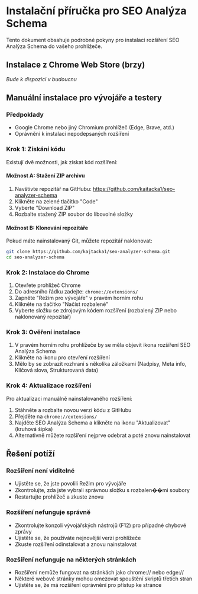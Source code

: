 # Instalační příručka pro SEO Analýza Schema

Tento dokument obsahuje podrobné pokyny pro instalaci rozšíření SEO Analýza Schema do vašeho prohlížeče.

## Instalace z Chrome Web Store (brzy)

*Bude k dispozici v budoucnu*

## Manuální instalace pro vývojáře a testery

### Předpoklady

- Google Chrome nebo jiný Chromium prohlížeč (Edge, Brave, atd.)
- Oprávnění k instalaci nepodepsaných rozšíření

### Krok 1: Získání kódu

Existují dvě možnosti, jak získat kód rozšíření:

#### Možnost A: Stažení ZIP archivu

1. Navštivte repozitář na GitHubu: https://github.com/kajtacka1/seo-analyzer-schema
2. Klikněte na zelené tlačítko "Code"
3. Vyberte "Download ZIP"
4. Rozbalte stažený ZIP soubor do libovolné složky

#### Možnost B: Klonování repozitáře

Pokud máte nainstalovaný Git, můžete repozitář naklonovat:

```bash
git clone https://github.com/kajtacka1/seo-analyzer-schema.git
cd seo-analyzer-schema
```

### Krok 2: Instalace do Chrome

1. Otevřete prohlížeč Chrome
2. Do adresního řádku zadejte: `chrome://extensions/`
3. Zapněte "Režim pro vývojáře" v pravém horním rohu
4. Klikněte na tlačítko "Načíst rozbalené"
5. Vyberte složku se zdrojovým kódem rozšíření (rozbalený ZIP nebo naklonovaný repozitář)

### Krok 3: Ověření instalace

1. V pravém horním rohu prohlížeče by se měla objevit ikona rozšíření SEO Analýza Schema
2. Klikněte na ikonu pro otevření rozšíření
3. Mělo by se zobrazit rozhraní s několika záložkami (Nadpisy, Meta info, Klíčová slova, Strukturovaná data)

### Krok 4: Aktualizace rozšíření

Pro aktualizaci manuálně nainstalovaného rozšíření:

1. Stáhněte a rozbalte novou verzi kódu z GitHubu
2. Přejděte na `chrome://extensions/`
3. Najděte SEO Analýza Schema a klikněte na ikonu "Aktualizovat" (kruhová šipka)
4. Alternativně můžete rozšíření nejprve odebrat a poté znovu nainstalovat

## Řešení potíží

### Rozšíření není viditelné

- Ujistěte se, že jste povolili Režim pro vývojáře
- Zkontrolujte, zda jste vybrali správnou složku s rozbalen��mi soubory
- Restartujte prohlížeč a zkuste znovu

### Rozšíření nefunguje správně

- Zkontrolujte konzoli vývojářských nástrojů (F12) pro případné chybové zprávy
- Ujistěte se, že používáte nejnovější verzi prohlížeče
- Zkuste rozšíření odinstalovat a znovu nainstalovat

### Rozšíření nefunguje na některých stránkách

- Rozšíření nemůže fungovat na stránkách jako chrome:// nebo edge://
- Některé webové stránky mohou omezovat spouštění skriptů třetích stran
- Ujistěte se, že má rozšíření oprávnění pro přístup ke stránce